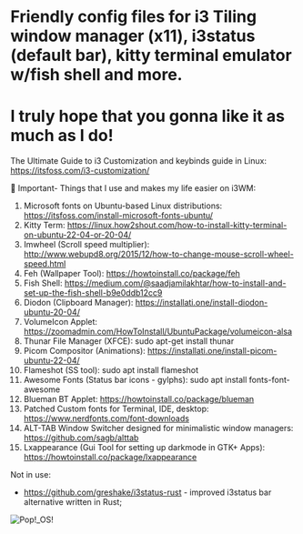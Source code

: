 # Friendly config files for i3 Tiling window manager (x11), i3status (default bar), kitty terminal emulator w/fish shell and more.
# I truly hope that you gonna like it as much as I do!

The Ultimate Guide to i3 Customization and keybinds guide in Linux: https://itsfoss.com/i3-customization/

📌 Important- Things that I use and makes my life easier on i3WM: 

1. Microsoft fonts on Ubuntu-based Linux distributions: https://itsfoss.com/install-microsoft-fonts-ubuntu/
2. Kitty Term: https://linux.how2shout.com/how-to-install-kitty-terminal-on-ubuntu-22-04-or-20-04/
3. Imwheel (Scroll speed multiplier): http://www.webupd8.org/2015/12/how-to-change-mouse-scroll-wheel-speed.html
4. Feh (Wallpaper Tool): https://howtoinstall.co/package/feh
5. Fish Shell: https://medium.com/@saadjamilakhtar/how-to-install-and-set-up-the-fish-shell-b9e0ddb12cc9
6. Diodon (Clipboard Manager): https://installati.one/install-diodon-ubuntu-20-04/
7. VolumeIcon Applet: https://zoomadmin.com/HowToInstall/UbuntuPackage/volumeicon-alsa
8. Thunar File Manager (XFCE): sudo apt-get install thunar
9. Picom Compositor (Animations): https://installati.one/install-picom-ubuntu-22-04/
10. Flameshot (SS tool): sudo apt install flameshot
11. Awesome Fonts (Status bar icons - gylphs): sudo apt install fonts-font-awesome
12. Blueman BT Applet: https://howtoinstall.co/package/blueman
13. Patched Custom fonts for Terminal, IDE, desktop: https://www.nerdfonts.com/font-downloads
14. ALT-TAB Window Switcher designed for minimalistic window managers: https://github.com/sagb/alttab
15. Lxappearance (Gui Tool for setting up darkmode in GTK+ Apps): https://howtoinstall.co/package/lxappearance

Not in use: 
- https://github.com/greshake/i3status-rust - improved i3status bar alternative written in Rust;


![Pop!_OS!](https://github.com/alexandrubaciu9/myi3WM-config-kitty-i3status-fish/assets/54137976/573c2f73-c6c2-4923-bfb6-50f3aca42316)

